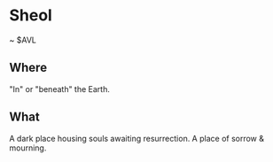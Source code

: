 # Sheol
~ $AVL


## Where

"In" or "beneath" the Earth.


## What

A dark place housing souls awaiting resurrection.
A place of sorrow & mourning.

